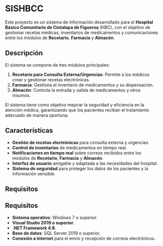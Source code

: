 # SISHBCC

Este proyecto es un sistema de información desarrollado para el **Hospital Básico Comunitario de Cintalapa de Figueroa** (HBC), con el objetivo de gestionar recetas médicas, inventarios de medicamentos y comunicaciones entre los módulos de **Recetario**, **Farmacia** y **Almacén**. 

## Descripción

El sistema se compone de tres módulos principales:

1. **Recetario para Consulta Externa/Urgencias**: Permite a los médicos crear y gestionar recetas electrónicas.
2. **Farmacia**: Gestiona el inventario de medicamentos y su dispensación.
3. **Almacén**: Controla la entrada y salida de medicamentos y otros insumos.

El sistema tiene como objetivo mejorar la seguridad y eficiencia en la atención médica, garantizando que los pacientes reciban el tratamiento adecuado de manera oportuna.

## Características

- **Gestión de recetas electrónicas** para consulta externa y urgencias.
- **Control de inventarios** de medicamentos en tiempo real.
- **Notificaciones en tiempo real** sobre correos recibidos entre los módulos de **Recetario**, **Farmacia** y **Almacén**.
- **Interfaz de usuario** amigable y adaptada a las necesidades del hospital.
- **Sistema de seguridad** para proteger los datos de los pacientes y la información sensible.

## Requisitos

## Requisitos

- **Sistema operativo**: Windows 7 o superior.
- **Visual Studio 2019 o superior**.
- **.NET Framework 4.8**.
- **Base de datos**: SQL Server 2019 o superior.
- **Conexión a internet** para el envío y recepción de correos electrónicos.

